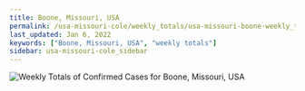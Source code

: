 ```yaml
---
title: Boone, Missouri, USA
permalink: /usa-missouri-cole/weekly_totals/usa-missouri-boone-weekly_totals.html
last_updated: Jan 6, 2022
keywords: ["Boone, Missouri, USA", "weekly totals"]
sidebar: usa-missouri-cole_sidebar
---
```


![Weekly Totals of Confirmed Cases for Boone, Missouri, USA](/covid_tracker/images/graphs/usa-missouri-boone-weekly_totals_graph.png)

